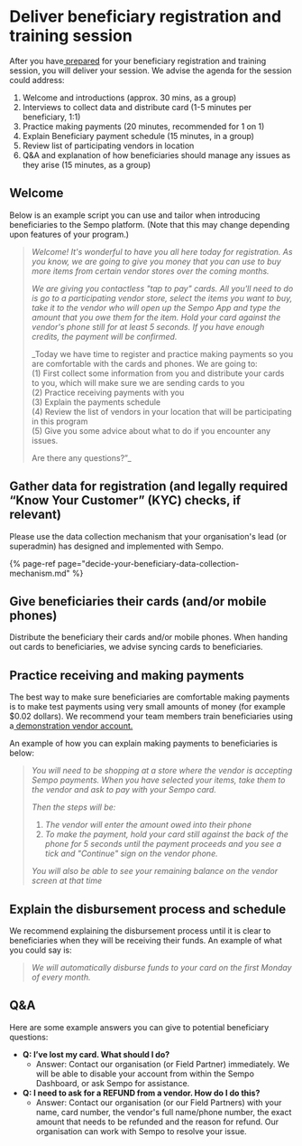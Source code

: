 # Deliver beneficiary registration and training session

After you have[ prepared](prepare-beneficiary-data-collection-mechanism.md) for your beneficiary registration and training session, you will deliver your session. We advise the agenda for the session could address: 

1. Welcome and introductions \(approx. 30 mins, as a group\)
2. Interviews to collect data and distribute card \(1-5 minutes per beneficiary, 1:1\) 
3. Practice making payments \(20 minutes, recommended for 1 on 1\)
4. Explain Beneficiary payment schedule \(15 minutes, in a group\)
5. Review list of participating vendors in location  
6. Q&A and explanation of how beneficiaries should manage any issues as they arise \(15 minutes, as a group\) 

## Welcome  

Below is an example script you can use and tailor when introducing beneficiaries to the Sempo platform. \(Note that this may change depending upon features of your program.\)

> _Welcome! It's wonderful to have you all here today for registration. As you know, we are going to give you money that you can use to buy more items from certain vendor stores over the coming months._ 
>
> _We are giving you contactless "tap to pay" cards. All you'll need to do is go to a participating vendor store, select the items you want to buy, take it to the vendor who will open up the Sempo App and type the amount that you owe them for the item. Hold your card against the vendor's phone still for at least 5 seconds. If you have enough credits, the payment will be confirmed._ 
>
> _Today we have time to register and practice making payments so you are comfortable with the cards and phones. We are going to:  
> \(1\) First collect some information from you and distribute your cards to you, which will  make sure we are sending cards to you  
> \(2\) Practice receiving payments with you  
> \(3\) Explain the payments schedule  
> \(4\) Review the list of vendors in your location that will be participating in this program  
> \(5\) Give you some advice about what to do if you encounter any issues.  
>   
> Are there any questions?”_

## **Gather data for registration \(and legally required “Know Your Customer” \(KYC\) checks, if relevant\)**

Please use the data collection mechanism that your organisation's lead \(or superadmin\) has designed and implemented with Sempo. 

{% page-ref page="decide-your-beneficiary-data-collection-mechanism.md" %}

## **Give beneficiaries their cards \(and/or mobile phones\)**

Distribute the beneficiary their cards and/or mobile phones. When handing out cards to beneficiaries, we advise syncing cards to beneficiaries. 

## **Practice receiving and making payments**

The best way to make sure beneficiaries are comfortable making payments is to make  test payments using very small amounts of money \(for example $0.02 dollars\). We recommend  your team members train beneficiaries using a[ demonstration vendor account. ](../quick-overview-of-enrolling-vendors/plan-your-vendor-in-person-registration-and-training-session.md#creating-a-small-number-of-demonstration-vendor-phone-accounts-and-beneficiary-cards-accounts-for-training-purposes)  
  
An example of how you can explain making payments to beneficiaries is below:

> _You will need to be shopping at a store where the vendor is accepting Sempo payments. When you have selected your items, take them to the vendor and ask to pay with your Sempo card._
>
> _Then the steps will be:_
>
> 1. _The vendor will enter the amount owed into their phone_
> 2. _To make the payment, hold your card still against the back of the phone for 5 seconds until the payment proceeds and you see a tick and "Continue" sign on the vendor phone._
>
> _You will also be able to see your remaining balance on the vendor screen at that time_

## **Explain the disbursement process and schedule**

We recommend explaining the disbursement process until it is clear to beneficiaries when they will be receiving their funds. An example of what you could say is:

> _We will automatically disburse funds to your card on the first Monday of every month._

##  Q&A 

Here are some example answers you can give to potential beneficiary questions:

* **Q: I’ve lost my card. What should I do?** 
  * Answer: Contact our organisation \(or Field Partner\) immediately. We will be able to disable your  account from within the Sempo Dashboard, or ask Sempo for assistance. 
* **Q: I need to ask for a REFUND from a vendor. How do I do this?**
  * Answer: Contact our organisation \(or our Field Partners\) with your name,  card number, the vendor's full name/phone number, the exact amount that needs to be refunded and the reason for refund. Our organisation can work with Sempo to resolve your issue. 

